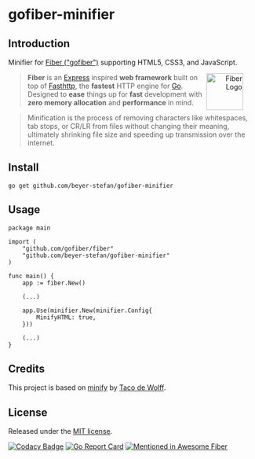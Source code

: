 # gofiber-minifier

## Introduction
Minifier for [Fiber ("gofiber")](https://github.com/gofiber) supporting HTML5, CSS3, and JavaScript. 

<a href="https://gofiber.io">
  <picture alt="Fiber Logo" align="right" style="margin-right: 25px">
    <source height="75" media="(prefers-color-scheme: dark)" srcset="https://raw.githubusercontent.com/gofiber/docs/master/static/img/logo-dark.svg">
    <img height="75" alt="Fiber Logo" align="right" style="margin-right: 25px" src="https://raw.githubusercontent.com/gofiber/docs/master/static/img/logo.svg">
  </picture>
</a>

> **Fiber** is an [Express](https://github.com/expressjs/express) inspired **web framework** built on top of [Fasthttp](https://github.com/valyala/fasthttp), the **fastest** HTTP engine for [Go](https://golang.org/doc/). Designed to **ease** things up for **fast** development with **zero memory allocation** and **performance** in mind.

> Minification is the process of removing characters like whitespaces, tab stops, or CR/LR from files without changing their meaning, ultimately shrinking file size and speeding up transmission over the internet.

## Install
```Shell
go get github.com/beyer-stefan/gofiber-minifier
```

## Usage
```Golang
package main

import (
	"github.com/gofiber/fiber"
	"github.com/beyer-stefan/gofiber-minifier"
)

func main() {
	app := fiber.New()

	(...)
	
	app.Use(minifier.New(minifier.Config{
		MinifyHTML: true,
	}))

	(...)
}
```

## Credits 
This project is based on [minify](https://github.com/tdewolff/minify) by [Taco de Wolff](https://github.com/tdewolff). 

## License
Released under the [MIT license](LICENSE.md).

[![Codacy Badge](https://app.codacy.com/project/badge/Grade/9810b5e4516d4df8b670da108cd01bf3)](https://app.codacy.com/gh/beyer-stefan/gofiber-minifier/dashboard?utm_source=gh&utm_medium=referral&utm_content=&utm_campaign=Badge_grade) 
[![Go Report Card](https://goreportcard.com/badge/github.com/beyer-stefan/gofiber-minifier)](https://goreportcard.com/badge/github.com/beyer-stefan/gofiber-minifier) 
[![Mentioned in Awesome Fiber](https://awesome.re/mentioned-badge.svg)](https://github.com/gofiber/awesome-fiber)
